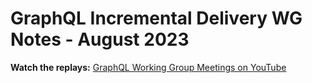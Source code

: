 # GraphQL Incremental Delivery WG Notes - August 2023

**Watch the replays:**
[GraphQL Working Group Meetings on YouTube](https://www.youtube.com/playlist?list=PLP1igyLx8foHTSNBi4tKUByY5kz4pqz1u)
